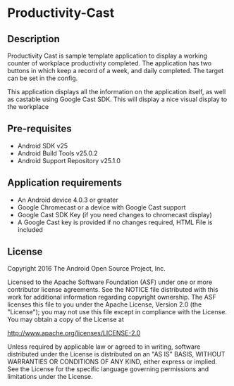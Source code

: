 # Productivity-Cast

## Description

Productivity Cast is sample template application to display a working counter of workplace productivity completed. The application has two buttons in which keep a record of a week, and daily completed. The target can be set in the config. 

This application displays all the information on the application itself, as well as castable using Google Cast SDK. This will display a nice visual display to the workplace

## Pre-requisites

* Android SDK v25
* Android Build Tools v25.0.2
* Android Support Repository v25.1.0

## Application requirements

* An Android device 4.0.3 or greater
* Google Chromecast or a device with Google Cast support
* Google Cast SDK Key (if you need changes to chromecast display)
* A Google Cast key is provided if no changes required, HTML File is included

## License

Copyright 2016 The Android Open Source Project, Inc.

Licensed to the Apache Software Foundation (ASF) under one or more contributor
license agreements.  See the NOTICE file distributed with this work for
additional information regarding copyright ownership.  The ASF licenses this
file to you under the Apache License, Version 2.0 (the "License"); you may not
use this file except in compliance with the License.  You may obtain a copy of
the License at

http://www.apache.org/licenses/LICENSE-2.0

Unless required by applicable law or agreed to in writing, software
distributed under the License is distributed on an "AS IS" BASIS, WITHOUT
WARRANTIES OR CONDITIONS OF ANY KIND, either express or implied.  See the
License for the specific language governing permissions and limitations under
the License.
